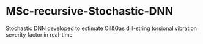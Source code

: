 # MSc-recursive-Stochastic-DNN
Stochastic DNN developed to estimate Oil&amp;Gas dill-string torsional vibration severity factor in real-time
